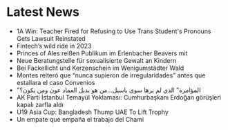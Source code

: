 # Latest News
-  1A Win: Teacher Fired for Refusing to Use Trans Student's Pronouns Gets Lawsuit Reinstated
-  Fintech’s wild ride in 2023
-  Princes of Ales reißen Publikum im Erlenbacher Beavers mit
-  Neue Beratungstelle für sexualisierte Gewalt an Kindern
-  Bei Fackellicht und Kerzenschein im Wenigumstädter Wald
-  Montes reiteró que “nunca supieron de irregularidades” antes que estallara el caso Convenios
-  "المؤامرة" الذي لم يرها سوى باسيل...من هو بديل العماد عون ومن يكون؟
-  AK Parti İstanbul Temayül Yoklaması: Cumhurbaşkanı Erdoğan görüşleri kapalı zarfla aldı
-  U19 Asia Cup: Bangladesh Thump UAE To Lift Trophy
-  Un empate que empaña el trabajo del Chami
